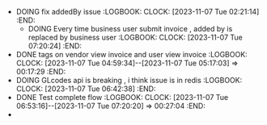 - DOING fix addedBy issue
  :LOGBOOK:
  CLOCK: [2023-11-07 Tue 02:21:14]
  :END:
	- DOING Every time business user submit invoice  , added by is replaced by business user
	  :LOGBOOK:
	  CLOCK: [2023-11-07 Tue 07:20:24]
	  :END:
- DONE tags on vendor view invoice and user view invoice
  :LOGBOOK:
  CLOCK: [2023-11-07 Tue 04:59:34]--[2023-11-07 Tue 05:17:03] =>  00:17:29
  :END:
- DOING GLcodes api is breaking , i think issue is in redis
  :LOGBOOK:
  CLOCK: [2023-11-07 Tue 06:42:38]
  :END:
- DONE Test complete flow
  :LOGBOOK:
  CLOCK: [2023-11-07 Tue 06:53:16]--[2023-11-07 Tue 07:20:20] =>  00:27:04
  :END:
-